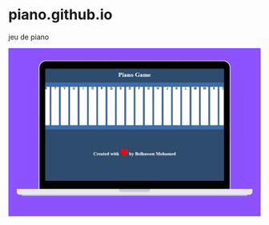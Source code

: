 # piano.github.io
jeu de piano


![alt text](https://github.com/mohamedlouay/piano.github.io/blob/main/3.jpg?raw=true)
